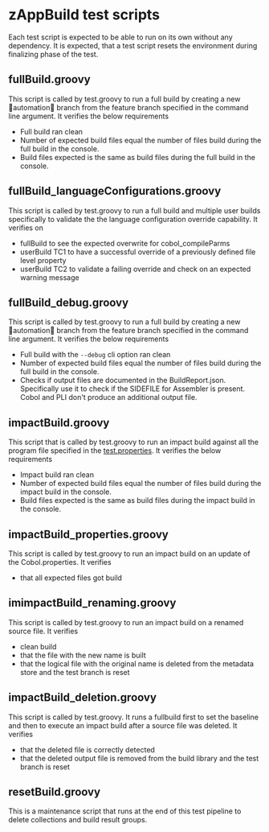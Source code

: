 # zAppBuild test scripts

Each test script is expected to be able to run on its own without any dependency. It is expected, that a test script resets the environment during finalizing phase of the test.

## fullBuild.groovy
This script is called by test.groovy to run a full build by creating a new automation branch from the feature branch specified in the command line argument. It verifies the below requirements
- Full build ran clean
- Number of expected build files equal the number of files build during the full build in the console.
- Build files expected is the same as build files during the full build in the console.

## fullBuild_languageConfigurations.groovy
This script is called by test.groovy to run a full build and multiple user builds specifically to validate the the language configuration override capability. It verifies on
- fullBuild to see the expected overwrite for cobol_compileParms
- userBuild TC1 to have a successful override of a previously defined file level property
- userBuild TC2 to validate a failing override and check on an expected warning message

## fullBuild_debug.groovy
This script is called by test.groovy to run a full build by creating a new automation branch from the feature branch specified in the command line argument. It verifies the below requirements
- Full build with the `--debug` cli option ran clean
- Number of expected build files equal the number of files build during the full build in the console.
- Checks if output files are documented in the BuildReport.json. Specifically use it to check if the SIDEFILE for Assembler is present. Cobol and PLI don't produce an additional output file.

## impactBuild.groovy
This script that is called by test.groovy to run an impact build against all the program file specified in the [test.properties](/test/applications/MortgageApplication/test.properties). It verifies the below requirements
- Impact build ran clean
- Number of expected build files equal the number of files build during the impact build in the console.
- Build files expected is the same as build files during the impact build in the console.

## impactBuild_properties.groovy
This script is called by test.groovy to run an impact build on an update of the Cobol.properties. It verifies
- that all expected files got build

## imimpactBuild_renaming.groovy
This script is called by test.groovy to run an impact build on a renamed source file. It verifies
- clean build
- that the file with the new name is built
- that the logical file with the original name is deleted from the metadata store and the test branch is reset

## impactBuild_deletion.groovy
This script is called by test.groovy. It runs a fullbuild first to set the baseline and then to execute an impact build after a source file was deleted. It verifies
- that the deleted file is correctly detected
- that the deleted output file is removed from the build library and the test branch is reset
  
## resetBuild.groovy
This is a maintenance script that runs at the end of this test pipeline to delete collections and build result groups.

